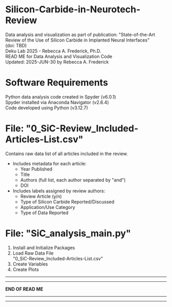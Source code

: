 # Silicon-Carbide-in-Neurotech-Review
Data analysis and visualization as part of publication: "State-of-the-Art Review of the Use of Silicon Carbide in Implanted Neural Interfaces" <br/>
(doi: TBD) <br/>
Deku Lab 2025 - Rebecca A. Frederick, Ph.D. <br/>
READ ME for Data Analysis and Visualization Code <br/>
Updated: 2025-JUN-30 by Rebecca A. Frederick


# Software Requirements
Python data analysis code created in Spyder (v6.0.1) <br/>
Spyder installed via Anaconda Navigator (v2.6.4) <br/>
Code developed using Python (v3.12.7)


# File: "0_SiC-Review_Included-Articles-List.csv"
Contains raw data list of all articles included in the review.
- Includes metadata for each article:
    - Year Published
    - Title
    - Authors (full list, each author separated by "and")
    - DOI
- Includes labels assigned by review authors:
    - Review Article (y/n)
    - Type of Silicon Carbide Reported/Discussed
    - Application/Use Category
    - Type of Data Reported


# File: "SiC_analysis_main.py"
1. Install and Initialize Packages
2. Load Raw Data File <br/>
"0_SiC-Review_Included-Articles-List.csv"
3. Create Variables
4. Create Plots 

**********************************************************************************************************
**********************************************************************************************************
**END OF READ ME**
**********************************************************************************************************
**********************************************************************************************************
